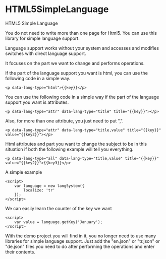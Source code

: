 # HTML5SimpleLanguage
HTML5 Simple Language

You do not need to write more than one page for Html5. You can use this library for simple language support.

Language support works without your system and accesses and modifies switches with direct language support.

It focuses on the part we want to change and performs operations.


If the part of the language support you want is html, you can use the following code in a simple way.
<pre><code>&lt;p data-lang-type="html"&gt;{{key}}&lt;/p&gt;</code></pre>

You can use the following code in a simple way if the part of the language support you want is attributes.
<pre><code>&lt;p data-lang-type="attr" data-lang-type="title" title="{{key}}"&gt;&lt;/p&gt;</code></pre>

Also, for more than one attribute, you just need to put ",".
<pre><code>&lt;p data-lang-type="attr" data-lang-type="title,value" title="{{key}}" value="{{key2}}"&gt;&lt;/p&gt;</code></pre>

Html attributes and part you want to change the subject to be in this situation if both the following example will tell you everything.
<pre><code>&lt;p data-lang-type="all" data-lang-type="title,value" title="{{key}}" value="{{key2}}"&gt;{{key3}}&lt;/p&gt;</code></pre>

A simple example

<pre><code>&lt;script&gt;
    var language = new langSystem({
        localize: 'tr'
    });
&lt;/script&gt;</code></pre>

We can easily learn the counter of the key we want

<pre><code>&lt;script&gt;
    var value = language.getKey('January');
&lt;/script&gt;</code></pre>

With the demo project you will find in it, you no longer need to use many libraries for simple language support.
Just add the "en.json" or "tr.json" or "de.json" files you need to do after performing the operations and enter their contents.


